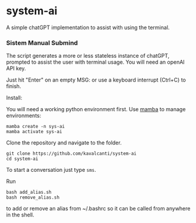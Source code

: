 # system-ai
A simple chatGPT implementation to assist with using the terminal. 

### Sistem Manual Submind

The script generates a more or less stateless instance of chatGPT, prompted to assist the user with terminal usage.
You will need an openAI API key.

Just hit "Enter" on an empty MSG: or use a keyboard interrupt (Ctrl+C) to finish.

Install:

You will need a working python environment first.
Use [mamba](https://mamba.readthedocs.io/en/latest/installation.html) to manage environments:

```
mamba create -n sys-ai
mamba activate sys-ai
```

Clone the repository and navigate to the folder.

```
git clone https://github.com/kavalcanti/system-ai
cd system-ai
```

To start a conversation just type `sms`. 

Run 
```
bash add_alias.sh
bash remove_alias.sh
```

to add or remove an alias from ~/.bashrc so it can be called from anywhere in the shell.
